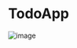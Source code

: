 # TodoApp
![image](https://user-images.githubusercontent.com/66174691/164257543-998be4b4-311e-4ea5-a028-c696a4e95adc.png)
